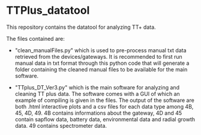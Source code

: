 # TTPlus_datatool
This repository contains the datatool for analyzing TT+ data. 

The files contained are:
- "clean_manualFiles.py" which is used to pre-process manual txt data retrieved from the devices/gateways. It is recommended to first run manual data in txt format through this python code that will generate a folder containing the cleaned manual files to be available for the main software.

- "TTplus_DT_Ver3.py" which is the main software for analyzing and cleaning TT plus data. The software comes with a GUI of which an example of compiling is given in the files. The output of the software are both .html interactive plots and a csv files for each data type among 4B, 45, 4D, 49. 4B contains informations about the gateway, 4D and 45 contain sapflow data, battery data, environmental data and radial growth data. 49 contains spectrometer data.
  
